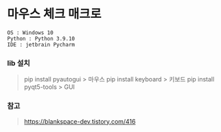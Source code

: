 # 마우스 체크 매크로
```
OS : Windows 10
Python : Python 3.9.10
IDE : jetbrain Pycharm 
```
### lib 설치
> pip install pyautogui > 마우스
> pip install keyboard > 키보드
> pip install pyqt5-tools > GUI

### 참고
> https://blankspace-dev.tistory.com/416